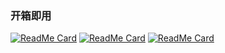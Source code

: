 ### 开箱即用
[![ReadMe Card](https://github-readme-stats.vercel.app/api/pin/?username=zcorw&repo=text-select-trigger&show_owner=true)](https://github.com/zcorw/text-select-trigger)
[![ReadMe Card](https://github-readme-stats.vercel.app/api/pin/?username=zcorw&repo=drag-modal&show_owner=true)](https://github.com/zcorw/drag-modal)
[![ReadMe Card](https://github-readme-stats.vercel.app/api/pin/?username=zcorw&repo=vue-backtrack&show_owner=true)](https://github.com/zcorw/vue-backtrack)
